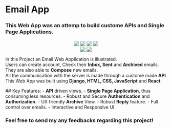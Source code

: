 # Email App
### This Web App was an attemp to build custome APIs and Single Page Applications.
<p align="center">
<img align=center src="https://img.shields.io/badge/Python-informational?style=flat&logo=Python&logoColor=1f63a6&color=ffff19" />
<img align=center src="https://img.shields.io/badge/Django-informational?style=flat&logo=Django&logoColor=044a16&color=white" />
<img align=center src="https://img.shields.io/badge/HTML-informational?style=flat&logo=HTML5&logoColor=E34F26&color=292A2D" />
<img align=center src="https://img.shields.io/badge/CSS-informational?style=flat&logo=CSS3&logoColor=1572B6&color=292A2D" /><br/>
<img align=center src="https://img.shields.io/badge/JavaScript-informational?style=flat&logo=JavaScript&logoColor=ffeb14&color=292A2D" />
<img align=center src="https://img.shields.io/badge/React-informational?style=flat&logo=React&logoColor=61DAFB&color=292A2D" />
</p>
<p>
  In this Project an Email Web Application is illustrated. <br/>
  Users can create account, Check their <b>Inbox, Sent</b> and <b>Archived</b> emails.<br/>
  They are also able to <b>Compose</b> new emails.<br/>
  All the communication with the server is made through a custome made <b>API</b><br/>
  This Web App was built using <b>Django, HTML, CSS, JavaScript</b> and <b>React</b>
</p>
## Key Features:
- <b>API</b> driven views.
- <b>Single Page Application</b>, thus consuming less resources.
- Robust and Secure <b>Authentication</b> and <b>Authorization</b>.
- UX friendly <b>Archive</b> View.
- Robust <b>Reply</b> feature.
- Full control over emails.
- Interactive and Responsive UI.

### Feel free to send my any feedbacks regarding this project!
  
  
